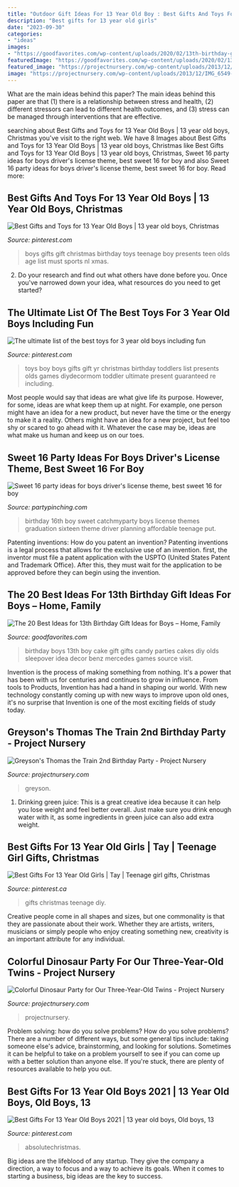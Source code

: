 ```yaml
---
title: "Outdoor Gift Ideas For 13 Year Old Boy : Best Gifts And Toys For 13 Year Old Boys"
description: "Best gifts for 13 year old girls"
date: "2023-09-30"
categories:
- "ideas"
images:
- "https://goodfavorites.com/wp-content/uploads/2020/02/13th-birthday-gift-ideas-for-boys-lovely-12-year-old-boy-s-birthday-candy-cake-of-13th-birthday-gift-ideas-for-boys.jpg"
featuredImage: "https://goodfavorites.com/wp-content/uploads/2020/02/13th-birthday-gift-ideas-for-boys-lovely-12-year-old-boy-s-birthday-candy-cake-of-13th-birthday-gift-ideas-for-boys.jpg"
featured_image: "https://projectnursery.com/wp-content/uploads/2013/12/IMG_6549-768x1024.jpg"
image: "https://projectnursery.com/wp-content/uploads/2013/12/IMG_6549-768x1024.jpg"
---
```



What are the main ideas behind this paper?
The main ideas behind this paper are that (1) there is a relationship between stress and health, (2) different stressors can lead to different health outcomes, and (3) stress can be managed through interventions that are effective.

	

		
searching about Best Gifts and Toys for 13 Year Old Boys | 13 year old boys, Christmas you've visit to the right web. We have 8 Images about Best Gifts and Toys for 13 Year Old Boys | 13 year old boys, Christmas like Best Gifts and Toys for 13 Year Old Boys | 13 year old boys, Christmas, Sweet 16 party ideas for boys driver&#039;s license theme, best sweet 16 for boy and also Sweet 16 party ideas for boys driver&#039;s license theme, best sweet 16 for boy. Read more:
		
    
## Best Gifts And Toys For 13 Year Old Boys | 13 Year Old Boys, Christmas

<img loading=lazy src="https://i.pinimg.com/736x/ac/8d/11/ac8d116927c825afb19eb903b72ae00c.jpg" onerror="this.onerror=null;this.src='https://tse3.mm.bing.net/th?id=OIP.smgMtECf9LOW-weSNDA6VAHaLG&amp;pid=15.1';" alt="Best Gifts and Toys for 13 Year Old Boys | 13 year old boys, Christmas">

_Source: pinterest.com_

>boys gifts gift christmas birthday toys teenage boy presents teen olds age list must sports nl xmas. 

	

2. Do your research and find out what others have done before you. Once you've narrowed down your idea, what resources do you need to get started? 

    
## The Ultimate List Of The Best Toys For 3 Year Old Boys Including Fun

<img loading=lazy src="https://i.pinimg.com/736x/3e/97/c9/3e97c97f81ab149f34b4bfab59b13adb.jpg" onerror="this.onerror=null;this.src='https://tse4.mm.bing.net/th?id=OIP.vr5mNX45Frqs92C5xEjfpQHaM9&amp;pid=15.1';" alt="The ultimate list of the best toys for 3 year old boys including fun">

_Source: pinterest.com_

>toys boy boys gifts gift yr christmas birthday toddlers list presents olds games diydecormom toddler ultimate present guaranteed re including. 

	

Most people would say that ideas are what give life its purpose. However, for some, ideas are what keep them up at night. For example, one person might have an idea for a new product, but never have the time or the energy to make it a reality. Others might have an idea for a new project, but feel too shy or scared to go ahead with it. Whatever the case may be, ideas are what make us human and keep us on our toes.

    
## Sweet 16 Party Ideas For Boys Driver&#039;s License Theme, Best Sweet 16 For Boy

<img loading=lazy src="http://www.partypinching.com/s/cc_images/cache_2878046604.jpg?t=1309395563" onerror="this.onerror=null;this.src='https://tse3.mm.bing.net/th?id=OIP.hCdoYwuPgM64gJUWw_fX8wHaHt&amp;pid=15.1';" alt="Sweet 16 party ideas for boys driver&#039;s license theme, best sweet 16 for boy">

_Source: partypinching.com_

>birthday 16th boy sweet catchmyparty boys license themes graduation sixteen theme driver planning affordable teenage put. 

	

Patenting inventions: How do you patent an invention?
Patenting inventions is a legal process that allows for the exclusive use of an invention. first, the inventor must file a patent application with the USPTO (United States Patent and Trademark Office). After this, they must wait for the application to be approved before they can begin using the invention.

    
## The 20 Best Ideas For 13th Birthday Gift Ideas For Boys – Home, Family

<img loading=lazy src="https://goodfavorites.com/wp-content/uploads/2020/02/13th-birthday-gift-ideas-for-boys-lovely-12-year-old-boy-s-birthday-candy-cake-of-13th-birthday-gift-ideas-for-boys.jpg" onerror="this.onerror=null;this.src='https://tse2.mm.bing.net/th?id=OIP.EqmPBVLApyUqZ8MXyw0mHQAAAA&amp;pid=15.1';" alt="The 20 Best Ideas for 13th Birthday Gift Ideas for Boys – Home, Family">

_Source: goodfavorites.com_

>birthday boys 13th boy cake gift gifts candy parties cakes diy olds sleepover idea decor benz mercedes games source visit. 

	

Invention is the process of making something from nothing. It's a power that has been with us for centuries and continues to grow in influence. From tools to Products, Invention has had a hand in shaping our world. With new technology constantly coming up with new ways to improve upon old ones, it's no surprise that Invention is one of the most exciting fields of study today.

    
## Greyson&#039;s Thomas The Train 2nd Birthday Party - Project Nursery

<img loading=lazy src="https://projectnursery.com/wp-content/uploads/2013/12/IMG_6549-768x1024.jpg" onerror="this.onerror=null;this.src='https://tse1.mm.bing.net/th?id=OIP.kFUZZszcOJ2EjVM7WpK7dQHaJ4&amp;pid=15.1';" alt="Greyson&#039;s Thomas the Train 2nd Birthday Party - Project Nursery">

_Source: projectnursery.com_

>greyson. 

	

1. Drinking green juice: This is a great creative idea because it can help you lose weight and feel better overall. Just make sure you drink enough water with it, as some ingredients in green juice can also add extra weight.

    
## Best Gifts For 13 Year Old Girls | Tay | Teenage Girl Gifts, Christmas

<img loading=lazy src="https://i.pinimg.com/736x/37/7e/47/377e4781da78bd42b25fc18deaf5e29b.jpg?b=t" onerror="this.onerror=null;this.src='https://tse4.mm.bing.net/th?id=OIP.K1LPcL8X1rvFTE9T19kCawHaPH&amp;pid=15.1';" alt="Best Gifts For 13 Year Old Girls | Tay | Teenage girl gifts, Christmas">

_Source: pinterest.ca_

>gifts christmas teenage diy. 

	

Creative people come in all shapes and sizes, but one commonality is that they are passionate about their work. Whether they are artists, writers, musicians or simply people who enjoy creating something new, creativity is an important attribute for any individual.

    
## Colorful Dinosaur Party For Our Three-Year-Old Twins - Project Nursery

<img loading=lazy src="https://projectnursery.com/wp-content/uploads/2012/09/DSC027821.jpg" onerror="this.onerror=null;this.src='https://tse4.mm.bing.net/th?id=OIP.7PZerliTh_qAaUYWy3dXlADMEy&amp;pid=15.1';" alt="Colorful Dinosaur Party for Our Three-Year-Old Twins - Project Nursery">

_Source: projectnursery.com_

>projectnursery. 

	

Problem solving: how do you solve problems?
How do you solve problems? There are a number of different ways, but some general tips include: taking someone else's advice, brainstorming, and looking for solutions. Sometimes it can be helpful to take on a problem yourself to see if you can come up with a better solution than anyone else. If you're stuck, there are plenty of resources available to help you out.

    
## Best Gifts For 13 Year Old Boys 2021 | 13 Year Old Boys, Old Boys, 13

<img loading=lazy src="https://i.pinimg.com/736x/35/22/94/352294b655a4600597d8c82b53688f2b.jpg" onerror="this.onerror=null;this.src='https://tse3.mm.bing.net/th?id=OIP.MJKMXtyAVDLtJuAbwOzJWwHaP3&amp;pid=15.1';" alt="Best Gifts For 13 Year Old Boys 2021 | 13 year old boys, Old boys, 13">

_Source: pinterest.com_

>absolutechristmas. 

	

Big ideas are the lifeblood of any startup. They give the company a direction, a way to focus and a way to achieve its goals. When it comes to starting a business, big ideas are the key to success.

